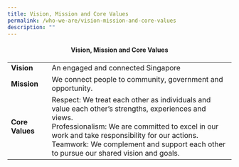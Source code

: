 ```yaml
---
title: Vision, Mission and Core Values
permalink: /who-we-are/vision-mission-and-core-values
description: ""
---
```

#### <center> Vision, Mission and Core Values</center>




| | |
|-------------|-------------|
|  **Vision**   |  An engaged and connected Singapore          |
| **Mission**   |  We connect people to community, government and opportunity. |
| **Core Values**   | Respect: We treat each other as individuals and value each other’s strengths, experiences and views. <br>Professionalism: We are committed to excel in our work and take responsibility for our actions. <br> Teamwork: We complement and support each other to pursue our shared vision and goals.      |